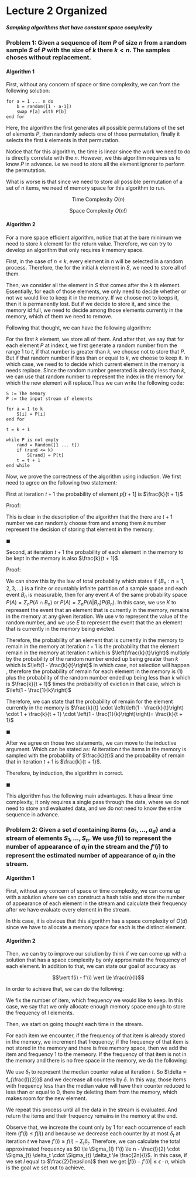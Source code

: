 # Lecture 2 Organized

##### Sampling algorithms that have constant space complexity

### Problem 1: Given a sequence of item $P$ of size $n$ from a random sample $S$ of $P$ with the size of $k$ there $k < n$. The samples choses without replacement.

#### Algorithm 1

First, without any concern of space or time complexity, we can from the following solution:

	for a = 1 ... n do
		b = random([1 - a-1])
		swap P[a] with P[b]
	end for
	
Here, the algorithm the first generates all possible permutations of the set of elements $P$, then randomly selects one of those permutation, finally it selects the first $k$ elements in that permutation.

Notice that for this algorithm, the time is linear since the work we need to do is directly correlate with the $n$. However, we this algorithm requires us to know $P$ in advance. i.e we need to store all the element ignorer to perform the permutation. 

What is worse is that since we need to store all possible permutation of a set of $n$ items, we need $n!$ memory space for this algorithm to run.

$$\text{Time Complexity } O(n)$$

$$\text{Space Complexity } O(n!)$$

#### Algorithm 2

For a more space efficient algorithm, notice that at the bare minimum we need to store $k$ element for the return value. Therefore, we can try to develop an algorithm that only requires $k$ memory space.

First, in the case of $n \le k$, every element in $n$ will be selected in a random process. Therefore, the for the initial $k$ element in $S$, we need to store all of them.

Then, we consider all the element in $S$ that comes after the $k$ th element. Essentially, for each of those elements, we only need to decide whether or not we would like to keep it in the memory. If we choose not to keeps it, then it is permanently lost. But if we decide to store it, and since the memory id full, we need to decide among those elements currently in the memory, which of them we need to remove.

Following that thought, we can have the following algorithm:

For the first $k$ element, we store all of them. And after that, we say that for each element $P$ at index $t$, we first generate a random number from the range $1$ to $t$, if that number is greater than $k$, we choose not to store that $P$. But if that random number if less than or equal to $k$, we choose to keep it. In which case, we need to to decide which current element in the memory is needs replace. Since the random number generated is already less than $k$, we can use that random number to represent the index in the memory for which the new element will replace.Thus we can write the following code:

	S := The memory
	P := the input stream of elements
	
	for a = 1 to k
		S[i] = P[i]
	end for
	
	t = k + 1
	
	while P is not empty
		rand = Random([1 ... t])
		if (rand <= k)
			S[rand] = P[t]
		t = t + 1
	end while
	
Now, we prove the correctness of the algorithm using induction. We first need to agree on the following two statement:

First at iteration $t + 1$ the probability of element $p[t+1]$ is $\frac{k}{t + 1}$

Proof:

This is clear in the description of the algorithm that the there are $t + 1$ number we can randomly choose from and among them $k$ number represent the decision of storing that element in the memory.

$\blacksquare$


Second, at iteration $t + 1$ the probability of each element in the memory to be kept in the memory is also $\frac{k}{t + 1}$.

Proof:

We can show this by the law of total probability which states if $\{B_n : n = 1, 2, 3, ...\}$ is a finite or countably infinite partition of a sample space and each event $B_n$ is measurable, then for any event $A$ of the same probability space $P(A) = \Sigma_{n} P(A \cap B_n)$ or $P(A) = \Sigma_{n} P (A | B_n) P(B_n)$. In this case, we use $K$ to represent the event that an element that is currently in the memory, remains in the memory at any given iteration. We use $v$ to represent the value of the random number, and we use $E$ to represent the event that the an element that is currently in the memory being evicted.

Therefore, the probability of an element that is currently in the memory to remain in the memory at iteration $t + 1$ is the probability that the element remain in the memory at iteration $t$ which is $\left(\frac{k}{t}\right)$  multiply by the probability of the random number ended up being greater than $k$  which is $\left(1 - \frac{k}{t}\right)$ in which case, not selection will happen , therefore the probability of remain for each element in the memory is $(1)$ plus the probability of the random number ended up being less than $k$ which is $\frac{k}{t + 1}$ times the probability of eviction in that case, which is $\left(1 - \frac{1}{k}\right)$

Therefore, we can state that the probability of remain for the element currently in the memory is $\frac{k}{t} \cdot \left(\left(1 - \frac{k}{t}\right) \cdot 1 + \frac{k}{t + 1} \cdot \left(1 - \frac{1}{k}\right)\right)= \frac{k}{t + 1}$

$\blacksquare$

After we agree on those two statements, we can move to the inductive argument. Which can be stated as: At iteration $t$ the items in the memory is sampled with the probability of $\frac{k}{t}$ and the probability of remain that in iteration $t + 1$ is $\frac{k}{t + 1}$.

Therefore, by induction, the algorithm in correct.

$\blacksquare$

This algorithm has the following main advantages. It has a linear time complexity, it only requires a single pass through the data, where we do not need to store and evaluated data, and we do not need to know the entire sequence in advance.

### Problem 2: Given a set $d$ containing items $\{a_1, ..., a_d\}$ and a stream of elements $S_1, ..., S_n$. We use $f(i)$ to represent the number of appearance of $a_i$ in the stream and the $f'(i)$ to represent the estimated number of appearance of $a_i$ in the stream.

#### Algorithm 1

First, without any concern of space or time complexity, we can come up with a solution where we can construct a hash table and store the number of appearance of each element in the stream and calculate their frequency after we have evaluate every element in the stream.

In this case, it is obvious that this algorithm has a space complexity of $O(d)$ since we have to allocate a memory space for each is the distinct element.

#### Algorithm 2

Then, we can try to improve our solution by think if we can come up with a solution that has a space complexity by only approximate the frequency of each element. In addition to that, we can state our goal of accuracy as

$$\vert f(i) - f'(i) \vert \le \frac{n}{l}$$

In order to achieve that, we can do the following:

We fix the number of item, which frequency we would like to keep. In this case, we say that we only allocate enough memory space enough to store the frequency of $l$ elements.

Then, we start on going thought each time in the stream.

For each item we encounter, if the frequency of that item is already stored in the memory, we increment that frequency; if the frequency of that item is not stored in the memory and there is free memory space, then we add the item and frequency $1$ to the memeory. If the frequency of that item is not in the memory and there is no free space in the memory, we do the following:

We use $\delta_t$ to represent the median counter value at iteration $t$. So $\delta = f_{\frac{l}{2}}$ and we decrease all counters by $\delta$. In this way,  those items with frequency less than the median value will have their counter reduced to less than or equal to $0$, there by deleting them from the memory, which makes room for the new element.

We repeat this process until all the data in the stream is evaluated. And return the items and their frequency remains in the memory at the end.

Observe that, we increate the count only by $1$ for each occurrence of each item $(f'(i) \le f(i))$ and because we decrease each counter by at most $\delta_t$ at  iteration $t$ we have $f'(i) \ge f(i) - \Sigma_{t} \delta_t$. Therefore, we can calculate the total approximated frequency as $0 \le \Sigma_{I} f'(i) \le n - \frac{l}{2} \cdot \Sigma_{t} \delta_t \cdot \Sigma_{t} \delta_t \le \frac{2n}{l}$. In this case, if we set $l$ equal to $\frac{2}{\epsilon}$ then we get $|f(i) - f'(i)| \le \epsilon \cdot n$, which is the goal we set out to achieve.